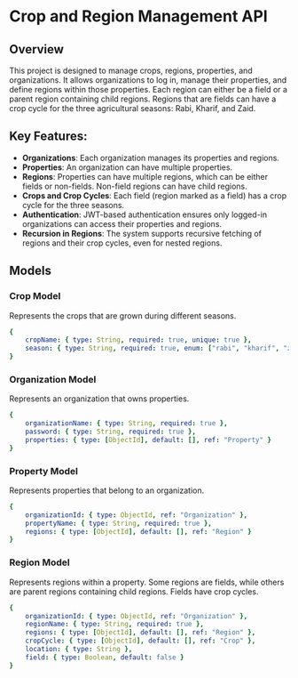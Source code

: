 # Crop and Region Management API
## Overview
This project is designed to manage crops, regions, properties, and organizations. It allows organizations to log in, manage their properties, and define regions within those properties. Each region can either be a field or a parent region containing child regions. Regions that are fields can have a crop cycle for the three agricultural seasons: Rabi, Kharif, and Zaid.

## Key Features:
- **Organizations**: Each organization manages its properties and regions.
- **Properties**: An organization can have multiple properties.
- **Regions**: Properties can have multiple regions, which can be either fields or non-fields. Non-field regions can have child regions.
- **Crops and Crop Cycles**: Each field (region marked as a field) has a crop cycle for the three seasons.
- **Authentication**: JWT-based authentication ensures only logged-in organizations can access their properties and regions.
- **Recursion in Regions**: The system supports recursive fetching of regions and their crop cycles, even for nested regions.

## Models

### Crop Model
Represents the crops that are grown during different seasons.
```yaml
{
    cropName: { type: String, required: true, unique: true },
    season: { type: String, required: true, enum: ["rabi", "kharif", "zaid"] }
}
```
### Organization Model
Represents an organization that owns properties.
```yaml
{
    organizationName: { type: String, required: true },
    password: { type: String, required: true },
    properties: { type: [ObjectId], default: [], ref: "Property" }
}
```
### Property Model
Represents properties that belong to an organization.
```yaml
{
    organizationId: { type: ObjectId, ref: "Organization" },
    propertyName: { type: String, required: true },
    regions: { type: [ObjectId], default: [], ref: "Region" }
}
```
### Region Model
Represents regions within a property. Some regions are fields, while others are parent regions containing child regions. Fields have crop cycles.
```yaml
{
    organizationId: { type: ObjectId, ref: "Organization" },
    regionName: { type: String, required: true },
    regions: { type: [ObjectId], default: [], ref: "Region" },
    cropCycle: { type: [ObjectId], default: [], ref: "Crop" },
    location: { type: String },
    field: { type: Boolean, default: false }
}
```
